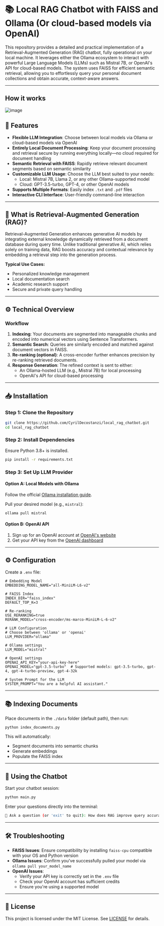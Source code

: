 # 📚 Local RAG Chatbot with FAISS and Ollama (Or cloud-based models via OpenAI)

This repository provides a detailed and practical implementation of a Retrieval-Augmented Generation (RAG) chatbot, fully operational on your local machine. It leverages either the Ollama ecosystem to interact with powerful Large Language Models (LLMs) such as Mistral 7B, or OpenAI's API for cloud-based models. The system uses FAISS for efficient semantic retrieval, allowing you to effortlessly query your personal document collections and obtain accurate, context-aware answers.

---

## How it works

![image](https://github.com/user-attachments/assets/a816b9de-a0dd-406b-b382-0e335ff91902)

## 🚀 Features

-   **Flexible LLM Integration**: Choose between local models via Ollama or cloud-based models via OpenAI
-   **Entirely Local Document Processing**: Keep your document processing and retrieval secure by running everything locally—no cloud required for document handling
-   **Semantic Retrieval with FAISS**: Rapidly retrieve relevant document segments based on semantic similarity
-   **Customizable LLM Usage**: Choose the LLM best suited to your needs:
    -   Local: Mistral 7B, Llama 2, or any other Ollama-supported model
    -   Cloud: GPT-3.5-turbo, GPT-4, or other OpenAI models
-   **Supports Multiple Formats**: Easily index `.txt` and `.pdf` files
-   **Interactive CLI Interface**: User-friendly command-line interaction

---

## 📖 What is Retrieval-Augmented Generation (RAG)?

Retrieval-Augmented Generation enhances generative AI models by integrating external knowledge dynamically retrieved from a document database during query time. Unlike traditional generative AI, which relies solely on training data, RAG boosts accuracy and contextual relevance by embedding a retrieval step into the generation process.

**Typical Use Cases:**

-   Personalized knowledge management
-   Local documentation search
-   Academic research support
-   Secure and private query handling

---

## ⚙️ Technical Overview

### Workflow

1. **Indexing**: Your documents are segmented into manageable chunks and encoded into numerical vectors using Sentence Transformers.
2. **Semantic Search**: Queries are similarly encoded and matched against document vectors in FAISS.
3. **Re-ranking (optional)**: A cross-encoder further enhances precision by re-ranking retrieved documents.
4. **Response Generation**: The refined context is sent to either:
    - An Ollama-hosted LLM (e.g., Mistral 7B) for local processing
    - OpenAI's API for cloud-based processing

---

## 📥 Installation

### Step 1: Clone the Repository

```bash
git clone https://github.com/CyrilDecostanzi/local_rag_chatbot.git
cd local_rag_chatbot
```

### Step 2: Install Dependencies

Ensure Python 3.8+ is installed.

```bash
pip install -r requirements.txt
```

### Step 3: Set Up LLM Provider

#### Option A: Local Models with Ollama

Follow the official [Ollama installation guide](https://github.com/ollama/ollama).

Pull your desired model (e.g., `mistral`):

```bash
ollama pull mistral
```

#### Option B: OpenAI API

1. Sign up for an OpenAI account at [OpenAI's website](https://openai.com)
2. Get your API key from the [OpenAI dashboard](https://platform.openai.com/api-keys)

---

## ⚙️ Configuration

Create a `.env` file:

```env
# Embedding Model
EMBEDDING_MODEL_NAME="all-MiniLM-L6-v2"

# FAISS Index
INDEX_DIR="faiss_index"
DEFAULT_TOP_K=3

# Re-ranking
USE_RERANKING=true
RERANK_MODEL="cross-encoder/ms-marco-MiniLM-L-6-v2"

# LLM Configuration
# Choose between 'ollama' or 'openai'
LLM_PROVIDER="ollama"

# Ollama settings
LLM_MODEL="mistral"

# OpenAI settings
OPENAI_API_KEY="your-api-key-here"
OPENAI_MODEL="gpt-3.5-turbo"  # Supported models: gpt-3.5-turbo, gpt-4, gpt-4-turbo-preview, gpt-4-32k

# System Prompt for the LLM
SYSTEM_PROMPT="You are a helpful AI assistant."
```

---

## 📚 Indexing Documents

Place documents in the `./data` folder (default path), then run:

```bash
python index_documents.py
```

This will automatically:

-   Segment documents into semantic chunks
-   Generate embeddings
-   Populate the FAISS index

---

## 🤖 Using the Chatbot

Start your chatbot session:

```bash
python main.py
```

Enter your questions directly into the terminal:

```bash
💬 Ask a question (or 'exit' to quit): How does RAG improve query accuracy?
```

---

## 🛠 Troubleshooting

-   **FAISS Issues**: Ensure compatibility by installing `faiss-cpu` compatible with your OS and Python version
-   **Ollama Issues**: Confirm you've successfully pulled your model via `ollama pull your_model_name`
-   **OpenAI Issues**:
    -   Verify your API key is correctly set in the `.env` file
    -   Check your OpenAI account has sufficient credits
    -   Ensure you're using a supported model

---

## 📜 License

This project is licensed under the MIT License. See [LICENSE](LICENSE) for details.
